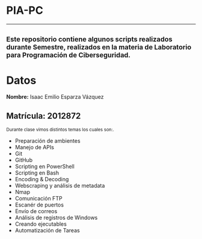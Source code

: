 # PIA-PC
---
<sub>Este repositorio contiene algunos scripts realizados durante Semestre, realizados en la materia de Laboratorio para Programación de Ciberseguridad.</sub>
---
# Datos
**Nombre:** Isaac Emilio Esparza Vázquez 

**Matrícula:** 2012872 
---
<sub>Durante clase vimos distintos temas los cuales son:.</sub>

- Preparación de ambientes		
- Manejo de APIs		
- Git
- GitHub
- Scripting en PowerShell	
- Scripting en Bash
- Encoding & Decoding
- Webscraping y análisis de metadata
- Nmap
- Comunicación FTP
- Escanér de puertos
- Envío de correos
- Análisis de registros de Windows
- Creando ejecutables
- Automatización de Tareas

